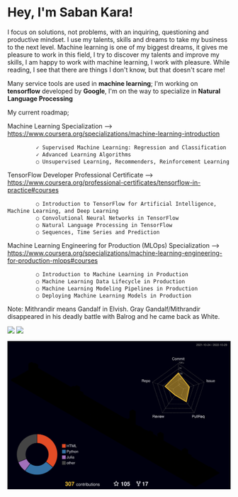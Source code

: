 # Hey, I'm Saban Kara!

I focus on solutions, not problems, with an inquiring, questioning and productive mindset. I use my talents, skills and dreams to take my business to the next level. Machine learning is one of my biggest dreams, it gives me pleasure to work in this field, I try to discover my talents and improve my skills, I am happy to work with machine learning, I work with pleasure. While reading, I see that there are things I don't know, but that doesn't scare me!

Many service tools are used in **machine learning**; I'm working on **tensorflow** developed by **Google**, I'm on the way to specialize in **Natural Language Processing**

My current roadmap; <p> 
Machine Learning Specialization --> https://www.coursera.org/specializations/machine-learning-introduction
    
             ✓ Supervised Machine Learning: Regression and Classification
             ✓ Advanced Learning Algorithms
             ○ Unsupervised Learning, Recommenders, Reinforcement Learning

TensorFlow Developer Professional Certificate --> https://www.coursera.org/professional-certificates/tensorflow-in-practice#courses

             ○ Introduction to TensorFlow for Artificial Intelligence, Machine Learning, and Deep Learning
             ○ Convolutional Neural Networks in TensorFlow
             ○ Natural Language Processing in TensorFlow
             ○ Sequences, Time Series and Prediction
    
Machine Learning Engineering for Production (MLOps) Specialization --> https://www.coursera.org/specializations/machine-learning-engineering-for-production-mlops#courses
    
             ○ Introduction to Machine Learning in Production
             ○ Machine Learning Data Lifecycle in Production
             ○ Machine Learning Modeling Pipelines in Production
             ○ Deploying Machine Learning Models in Production
    
 
Note: Mithrandir means Gandalf in Elvish. Gray Gandalf/Mithrandir disappeared in his deadly battle with Balrog and he came back as White.

 <p> 
   <img width="48%" src="https://github-readme-stats.vercel.app/api?username=whitemithrandir&show_icons=true&theme=tokyonight" /> 
   <img width="48%" src="https://github-readme-streak-stats.herokuapp.com/?user=whitemithrandir&theme=tokyonight" /> 
 </p>

![](./profile-3d-contrib/profile-night-rainbow.svg) 
  

